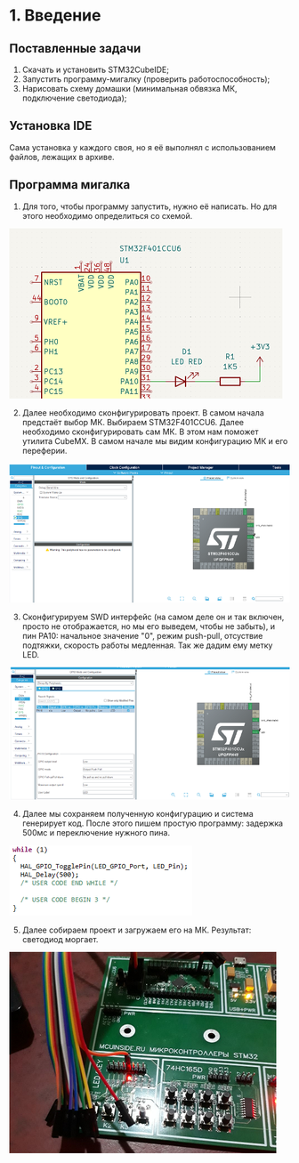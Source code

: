 # 1. Введение

## Поставленные задачи
1. Скачать и установить STM32CubeIDE;
2. Запустить программу-мигалку (проверить работоспособность);
3. Нарисовать схему домашки (минимальная обвязка МК, подключение светодиода); 

## Установка IDE
Сама установка у каждого своя, но я её выполнял с использованием файлов, лежащих в архиве.

## Программа мигалка
1. Для того, чтобы программу запустить, нужно её написать. Но для этого необходимо определиться со схемой. 

![Scheme with LED](./Images/Scheme.png)

2. Далее необходимо сконфигурировать проект. В самом начала предстаёт выбор МК. Выбираем STM32F401CCU6. Далее необходимо сконфигурировать сам МК. В этом нам поможет утилита CubeMX. В самом начале мы видим конфигурацию МК и его переферии.

![CubeMX View](./Images/CubeMX%20view.png)

3. Сконфигурируем SWD интерфейс (на самом деле он и так включен, просто не отображается, но мы его выведем, чтобы не забыть), и пин PA10: начальное значение "0", режим push-pull, отсуствие подтяжки, скорость работы медленная. Так же дадим ему метку LED. 

![SWD and PA10 Config](./Images/SWD%20and%20PA10%20Settings.png)

4. Далее мы сохраняем полученную конфигурацию и система генерирует код. После этого пишем простую программу: задержка 500мс и переключение нужного пина.

![Program](./Images/Program.png)

5. Далее собираем проект и загружаем его на МК. Результат: светодиод моргает.

![Result](./Images/Result.png)
